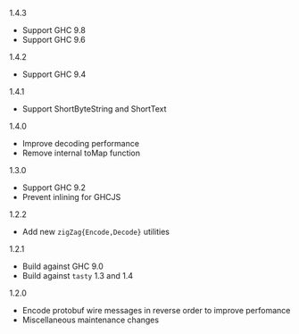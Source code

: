 1.4.3
  - Support GHC 9.8
  - Support GHC 9.6

1.4.2
  - Support GHC 9.4

1.4.1
  - Support ShortByteString and ShortText

1.4.0
  - Improve decoding performance
  - Remove internal toMap function

1.3.0
  - Support GHC 9.2
  - Prevent inlining for GHCJS

1.2.2
  - Add new `zigZag{Encode,Decode}` utilities

1.2.1
  - Build against GHC 9.0
  - Build against `tasty` 1.3 and 1.4

1.2.0
  - Encode protobuf wire messages in reverse order to improve perfomance
  - Miscellaneous maintenance changes
